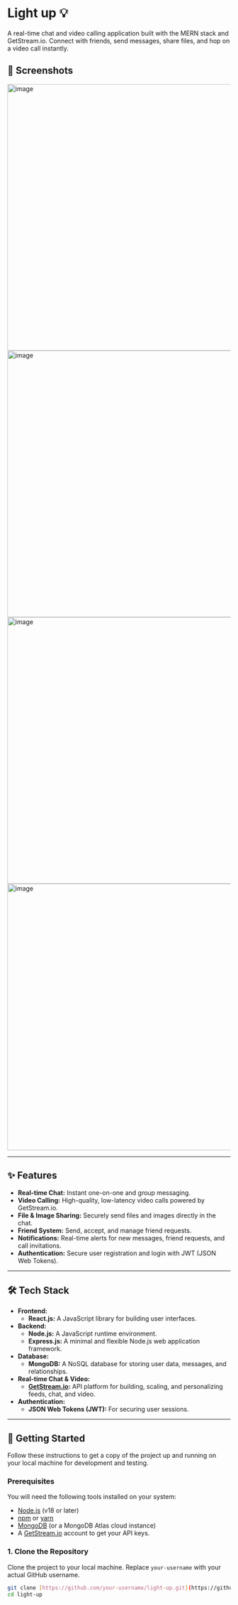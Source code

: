 # Light up 💡

A real-time chat and video calling application built with the MERN stack and GetStream.io. Connect with friends, send messages, share files, and hop on a video call instantly.

## 📸 Screenshots

<img width="1200" height="600" alt="image" src="https://github.com/user-attachments/assets/ff953a76-b845-4ee3-81bc-e3ce0ce55fe8" /> 
<img width="1200" height="600" alt="image" src="https://github.com/user-attachments/assets/5b23e324-4adc-44be-8dde-409d55d86ec4" />
<img width="1200" height="600" alt="image" src="https://github.com/user-attachments/assets/6444c846-032d-4ad6-afa8-d18616055a70" />
<img width="1200" height="600" alt="image" src="https://github.com/user-attachments/assets/2a09f2da-8ec3-4492-af13-7cb6c4409993" />

---

## ✨ Features

* **Real-time Chat:** Instant one-on-one and group messaging.
* **Video Calling:** High-quality, low-latency video calls powered by GetStream.io.
* **File & Image Sharing:** Securely send files and images directly in the chat.
* **Friend System:** Send, accept, and manage friend requests.
* **Notifications:** Real-time alerts for new messages, friend requests, and call invitations.
* **Authentication:** Secure user registration and login with JWT (JSON Web Tokens).

---

## 🛠️ Tech Stack

* **Frontend:**
    * **React.js:** A JavaScript library for building user interfaces.
* **Backend:**
    * **Node.js:** A JavaScript runtime environment.
    * **Express.js:** A minimal and flexible Node.js web application framework.
* **Database:**
    * **MongoDB:** A NoSQL database for storing user data, messages, and relationships.
* **Real-time Chat & Video:**
    * **[GetStream.io](https://getstream.io/):** API platform for building, scaling, and personalizing feeds, chat, and video.
* **Authentication:**
    * **JSON Web Tokens (JWT):** For securing user sessions.

---

## 🚀 Getting Started

Follow these instructions to get a copy of the project up and running on your local machine for development and testing.

### Prerequisites

You will need the following tools installed on your system:
* [Node.js](https://nodejs.org/) (v18 or later)
* [npm](https://www.npmjs.com/) or [yarn](https://yarnpkg.com/)
* [MongoDB](https://www.mongodb.com/) (or a MongoDB Atlas cloud instance)
* A [GetStream.io](https://getstream.io/chat/trial/) account to get your API keys.

### 1. Clone the Repository

Clone the project to your local machine. Replace `your-username` with your actual GitHub username.

```bash
git clone [https://github.com/your-username/light-up.git](https://github.com/your-username/light-up.git)
cd light-up

